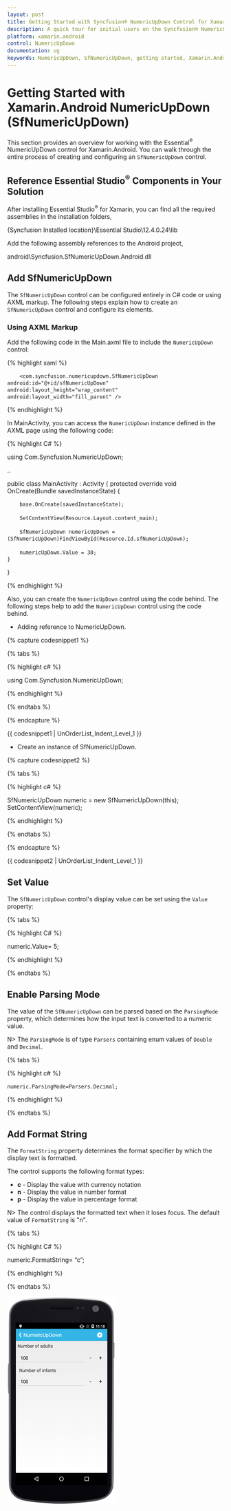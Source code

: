 ```yaml
---
layout: post
title: Getting Started with Syncfusion® NumericUpDown Control for Xamarin.Android
description: A quick tour for initial users on the Syncfusion® NumericUpDown (SfNumericUpDown) control for the Xamarin.Android platform.
platform: xamarin.android
control: NumericUpDown 
documentation: ug
keywords: NumericUpDown, SfNumericUpDown, getting started, Xamarin.Android, setup, installation
---
```


# Getting Started with Xamarin.Android NumericUpDown (SfNumericUpDown)

This section provides an overview for working with the Essential<sup>®</sup> NumericUpDown control for Xamarin.Android. You can walk through the entire process of creating and configuring an `SfNumericUpDown` control.

## Reference Essential Studio<sup>®</sup> Components in Your Solution

After installing Essential Studio<sup>®</sup> for Xamarin, you can find all the required assemblies in the installation folders,

{Syncfusion Installed location}\Essential Studio\12.4.0.24\lib

Add the following assembly references to the Android project,

android\Syncfusion.SfNumericUpDown.Android.dll

## Add SfNumericUpDown

The `SfNumericUpDown` control can be configured entirely in C# code or using AXML markup. The following steps explain how to create an `SfNumericUpDown` control and configure its elements.

### Using AXML Markup
Add the following code in the Main.axml file to include the `NumericUpDown` control:

{% highlight xaml %}

<?xml version="1.0" encoding="utf-8"?>
<LinearLayout xmlns:android="http://schemas.android.com/apk/res/android"
	android:orientation="vertical"
	android:layout_width="match_parent"
	android:layout_height="match_parent">

        <com.syncfusion.numericupdown.SfNumericUpDown 
	android:id="@+id/sfNumericUpDown"    
	android:layout_height="wrap_content" 
	android:layout_width="fill_parent" />

</LinearLayout> 
  
{% endhighlight %}

In MainActivity, you can access the `NumericUpDown` instance defined in the AXML page using the following code:

{% highlight C# %}

using Com.Syncfusion.NumericUpDown;

..

public class MainActivity : Activity
{
    protected override void OnCreate(Bundle savedInstanceState)
    {
    
        base.OnCreate(savedInstanceState);

        SetContentView(Resource.Layout.content_main);

        SfNumericUpDown numericUpDown = (SfNumericUpDown)FindViewById(Resource.Id.sfNumericUpDown);

        numericUpDown.Value = 30;
    }
}

{% endhighlight %}

Also, you can create the `NumericUpDown` control using the code behind. The following steps help to add the `NumericUpDown` control using the code behind.

* Adding reference to NumericUpDown.

{% capture codesnippet1 %}

{% tabs %}

{% highlight c# %}

using Com.Syncfusion.NumericUpDown;

{% endhighlight %}

{% endtabs %}

{% endcapture %}

{{ codesnippet1 | UnOrderList_Indent_Level_1 }} 

* Create an instance of SfNumericUpDown.

{% capture codesnippet2 %}

{% tabs %}

{% highlight c# %}

SfNumericUpDown numeric = new SfNumericUpDown(this);
SetContentView(numeric);

{% endhighlight %}

{% endtabs %}

{% endcapture %}

{{ codesnippet2 | UnOrderList_Indent_Level_1 }} 

## Set Value

The `SfNumericUpDown` control's display value can be set using the `Value` property:

{% tabs %}

{% highlight C# %}

numeric.Value= 5;

{% endhighlight %}

{% endtabs %}

## Enable Parsing Mode

The value of the `SfNumericUpDown` can be parsed based on the `ParsingMode` property, which determines how the input text is converted to a numeric value.

N> The `ParsingMode` is of type `Parsers` containing enum values of `Double` and `Decimal`.

{% tabs %}

{% highlight c# %}

	numeric.ParsingMode=Parsers.Decimal;
	
{% endhighlight %}

{% endtabs %}

## Add Format String

The `FormatString` property determines the format specifier by which the display text is formatted.

The control supports the following format types:
* **c** - Display the value with currency notation
* **n** - Display the value in number format
* **p** - Display the value in percentage format

N> The control displays the formatted text when it loses focus. The default value of `FormatString` is "n".

{% tabs %}

{% highlight C# %}

numeric.FormatString= “c”;

{% endhighlight %}

{% endtabs %}

![Xamarin.Android NumericUpDown getting started Image](images/gettingstarted.png)
